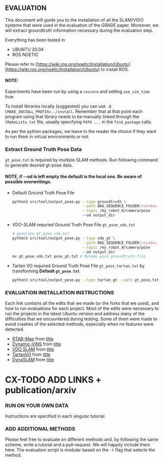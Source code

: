 ## EVALUATION
This document will guide you to the installation of all the SLAM/V(I)O systems that were used in the evaluation of the GRADE paper.
Moreover, we will extract groundtruth information necessary during the evaluation step.

Everything has been tested in 
- UBUNTU 20.04
- ROS NOETIC

Please refer to [https://wiki.ros.org/noetic/Installation/Ubuntu](https://wiki.ros.org/noetic/Installation/Ubuntu) to install ROS.

#### NOTE:
Experiments have been run by using a `roscore` and setting `use_sim_time` true.

To install libraries locally (suggested) you can use `-D CMAKE_INSTALL_PREFIX=../install`.
Remember that at that point each program using that library needs to be manually linked through the `CMakeLists.txt` file, usually specifying `PATH ...` in the `find_package` calls.

As per the python packages, we leave to the reader the choice if they want to run them in virtual environments or not.

### Extract Ground Truth Pose Data

`gt_pose.txt` is required by multiple SLAM methods. Run following command to generate desired gt-pose data.


#### NOTE, if --od is left empty the default is the local one. Be aware of possible overwritings.
- Default Ground Truth Pose File
  ```bash
  python3 src/tool/output_pose.py --type groundtruth \
                                  --path BAG_SEQUENCE_FOLDER[reindex_bags_folder] \
                                  --topic /my_robot_0/camera/pose
                                  --od output_dir
  ```
- VDO-SLAM requried Ground Truth Pose File `gt_pose_vdo.txt`
  ```bash
  # generate gt_pose_vdo.txt
  python3 src/tool/output_pose.py --type vdo_gt \
                                  --path BAG_SEQUENCE_FOLDER[reindex_bags_folder] \
                                  --topic /my_robot_0/camera/pose
                                  --od output_dir
  mv gt_pose_vdo.txt pose_gt.txt # Rename pose groundtruth file
  ```
- Tartan VO required Ground Truth Pose File `gt_pose_tartan.txt` by transforming **Default `gt_pose.txt`**
  ```bash
  python3 src/tool/output_pose.py --type tartan_gt --path gt_pose.txt --od output_dir
  ```

### EVALUATION INSTALLATION INSTRUCTIONS
Each link contains all the edits that we made (or the forks that we used), and how to run evaluations for each project.
Most of the edits were necessary to run the projects in the latest Ubuntu version and address many of the difficulties that we encountered during testing.
Some of them were made to avoid crashes of the selected methods, especially when no features were detected.

- [RTAB-Map]() from [title]()
- [Dynamic-VINS]() from [title]()
- [VDO SLAM]() from [title]()
- [TartanVO]() from [title]()
- [DynaSLAM]() from [title]()


# CX-TODO ADD LINKS + publication/arxiv

### RUN ON YOUR OWN DATA
Instructions are specified in each singular tutorial.

### ADD ADDITIONAL METHODS
Please feel free to evaluate on different methods and, by following the same scheme, write a tutorial and a pull-request. We will happily include them here.
The evaluation script is modular based on the `-t` flag that selects the method.
